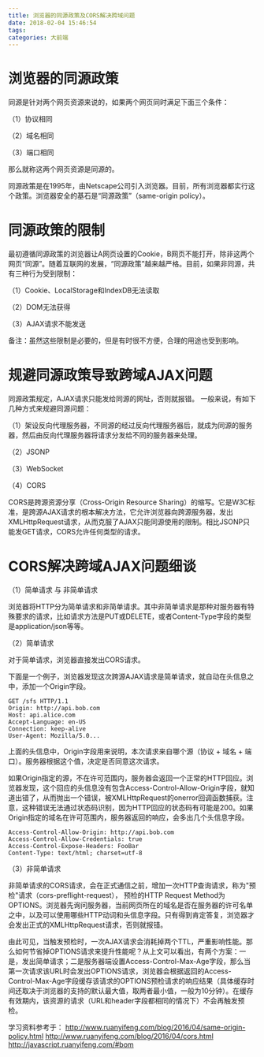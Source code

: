 ```yaml
---
title: 浏览器的同源政策及CORS解决跨域问题
date: 2018-02-04 15:46:54
tags:
categories: 大前端
---
```


# 浏览器的同源政策

同源是针对两个网页资源来说的，如果两个网页同时满足下面三个条件：

（1）协议相同

（2）域名相同

（3）端口相同

那么就称这两个网页资源是同源的。

同源政策是在1995年，由Netscape公司引入浏览器。目前，所有浏览器都实行这个政策。浏览器安全的基石是“同源政策”（same-origin policy）。

# 同源政策的限制

最初遵循同源政策的浏览器让A网页设置的Cookie，B网页不能打开，除非这两个网页“同源”。随着互联网的发展，“同源政策”越来越严格。目前，如果非同源，共有三种行为受到限制：

（1）Cookie、LocalStorage和IndexDB无法读取

（2）DOM无法获得

（3）AJAX请求不能发送

备注：虽然这些限制是必要的，但是有时很不方便，合理的用途也受到影响。

# 规避同源政策导致跨域AJAX问题

同源政策规定，AJAX请求只能发给同源的网址，否则就报错。 一般来说，有如下几种方式来规避同源问题：

（1）架设反向代理服务器，不同源的经过反向代理服务器后，就成为同源的服务器，然后由反向代理服务器将请求分发给不同的服务器来处理。

（2）JSONP

（3）WebSocket

（4）CORS

CORS是跨源资源分享（Cross-Origin Resource Sharing）的缩写。它是W3C标准，是跨源AJAX请求的根本解决方法，它允许浏览器向跨源服务器，发出XMLHttpRequest请求，从而克服了AJAX只能同源使用的限制。相比JSONP只能发GET请求，CORS允许任何类型的请求。

# CORS解决跨域AJAX问题细谈

（1）简单请求 与 非简单请求

浏览器将HTTP分为简单请求和非简单请求。其中非简单请求是那种对服务器有特殊要求的请求，比如请求方法是PUT或DELETE，或者Content-Type字段的类型是application/json等等。

（2）简单请求

对于简单请求，浏览器直接发出CORS请求。

下面是一个例子，浏览器发现这次跨源AJAX请求是简单请求，就自动在头信息之中，添加一个Origin字段。

    GET /sfs HTTP/1.1
    Origin: http://api.bob.com
    Host: api.alice.com
    Accept-Language: en-US
    Connection: keep-alive
    User-Agent: Mozilla/5.0...

上面的头信息中，Origin字段用来说明，本次请求来自哪个源（协议 + 域名 + 端口）。服务器根据这个值，决定是否同意这次请求。

如果Origin指定的源，不在许可范围内，服务器会返回一个正常的HTTP回应。浏览器发现，这个回应的头信息没有包含Access-Control-Allow-Origin字段，就知道出错了，从而抛出一个错误，被XMLHttpRequest的onerror回调函数捕获。注意，这种错误无法通过状态码识别，因为HTTP回应的状态码有可能是200。如果Origin指定的域名在许可范围内，服务器返回的响应，会多出几个头信息字段。

    Access-Control-Allow-Origin: http://api.bob.com
    Access-Control-Allow-Credentials: true
    Access-Control-Expose-Headers: FooBar
    Content-Type: text/html; charset=utf-8

（3）非简单请求

非简单请求的CORS请求，会在正式通信之前，增加一次HTTP查询请求，称为"预检"请求（cors-preflight-request）， 预检的HTTP Request Method为OPTIONS。浏览器先询问服务器，当前网页所在的域名是否在服务器的许可名单之中，以及可以使用哪些HTTP动词和头信息字段。只有得到肯定答复，浏览器才会发出正式的XMLHttpRequest请求，否则就报错。

由此可见，当触发预检时，一次AJAX请求会消耗掉两个TTL，严重影响性能。那么如何节省掉OPTIONS请求来提升性能呢？从上文可以看出，有两个方案：一是，发出简单请求；二是服务器端设置Access-Control-Max-Age字段，那么当第一次请求该URL时会发出OPTIONS请求，浏览器会根据返回的Access-Control-Max-Age字段缓存该请求的OPTIONS预检请求的响应结果（具体缓存时间还取决于浏览器的支持的默认最大值，取两者最小值，一般为10分钟）。在缓存有效期内，该资源的请求（URL和header字段都相同的情况下）不会再触发预检。

学习资料参考于：
http://www.ruanyifeng.com/blog/2016/04/same-origin-policy.html
http://www.ruanyifeng.com/blog/2016/04/cors.html
http://javascript.ruanyifeng.com/#bom
